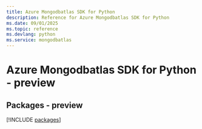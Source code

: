 ```yaml
---
title: Azure Mongodbatlas SDK for Python
description: Reference for Azure Mongodbatlas SDK for Python
ms.date: 09/01/2025
ms.topic: reference
ms.devlang: python
ms.service: mongodbatlas
---
```

# Azure Mongodbatlas SDK for Python - preview
## Packages - preview
[!INCLUDE [packages](mongodbatlas-index.md)]
